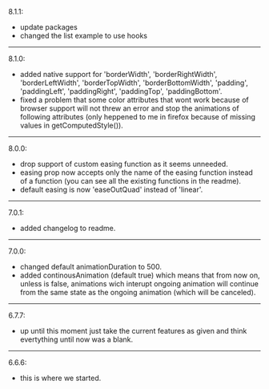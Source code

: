 8.1.1:  
- update packages
- changed the list example to use hooks

---

8.1.0:  
- added native support for 'borderWidth', 'borderRightWidth', 'borderLeftWidth', 'borderTopWidth', 'borderBottomWidth', 'padding', 'paddingLeft', 'paddingRight', 'paddingTop', 'paddingBottom'.
- fixed a problem that some color attributes that wont work because of browser support will not threw an error and stop the animations of following attributes (only heppened to me in firefox because of missing values in getComputedStyle()).

---

8.0.0:  
- drop support of custom easing function as it seems unneeded.
- easing prop now accepts only the name of the easing function instead of a function (you can see all the existing functions in the readme).
- default easing is now 'easeOutQuad' instead of 'linear'.

---

7.0.1:  
- added changelog to readme.

---

7.0.0:  
- changed default animationDuration to 500.
- added continousAnimation (default true) which means that from now on, unless is false, animations wich interupt ongoing animation will continue from the same state as the ongoing animation (which will be canceled). 

---

6.7.7:  
- up until this moment just take the current features as given and think evertything until now was a blank.

---
6.6.6:  
- this is where we started.